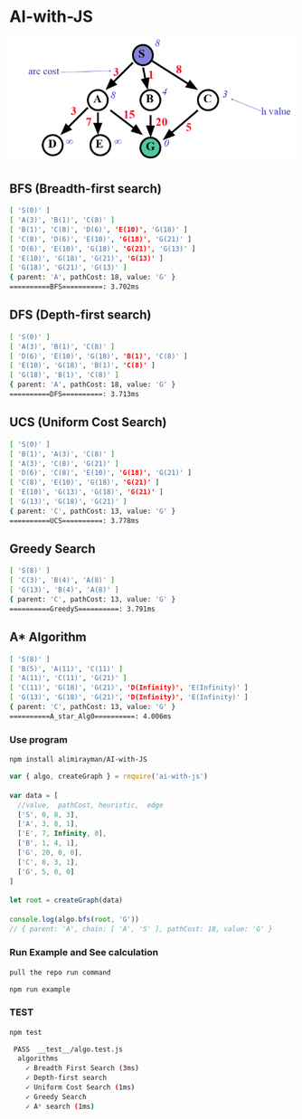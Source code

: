 # AI-with-JS

![Graph](./Graph.png)

## BFS (Breadth-first search)

```bash
[ 'S(0)' ]
[ 'A(3)', 'B(1)', 'C(8)' ]
[ 'B(1)', 'C(8)', 'D(6)', 'E(10)', 'G(18)' ]
[ 'C(8)', 'D(6)', 'E(10)', 'G(18)', 'G(21)' ]
[ 'D(6)', 'E(10)', 'G(18)', 'G(21)', 'G(13)' ]
[ 'E(10)', 'G(18)', 'G(21)', 'G(13)' ]
[ 'G(18)', 'G(21)', 'G(13)' ]
{ parent: 'A', pathCost: 18, value: 'G' }
==========BFS==========: 3.702ms
```

## DFS (Depth-first search)

```bash
[ 'S(0)' ]
[ 'A(3)', 'B(1)', 'C(8)' ]
[ 'D(6)', 'E(10)', 'G(18)', 'B(1)', 'C(8)' ]
[ 'E(10)', 'G(18)', 'B(1)', 'C(8)' ]
[ 'G(18)', 'B(1)', 'C(8)' ]
{ parent: 'A', pathCost: 18, value: 'G' }
==========DFS==========: 3.713ms
```

## UCS (Uniform Cost Search)

```bash
[ 'S(0)' ]
[ 'B(1)', 'A(3)', 'C(8)' ]
[ 'A(3)', 'C(8)', 'G(21)' ]
[ 'D(6)', 'C(8)', 'E(10)', 'G(18)', 'G(21)' ]
[ 'C(8)', 'E(10)', 'G(18)', 'G(21)' ]
[ 'E(10)', 'G(13)', 'G(18)', 'G(21)' ]
[ 'G(13)', 'G(18)', 'G(21)' ]
{ parent: 'C', pathCost: 13, value: 'G' }
==========UCS==========: 3.778ms
```

## Greedy Search

```bash
[ 'S(8)' ]
[ 'C(3)', 'B(4)', 'A(8)' ]
[ 'G(13)', 'B(4)', 'A(8)' ]
{ parent: 'C', pathCost: 13, value: 'G' }
==========GreedyS==========: 3.791ms
```

## A\* Algorithm

```bash
[ 'S(8)' ]
[ 'B(5)', 'A(11)', 'C(11)' ]
[ 'A(11)', 'C(11)', 'G(21)' ]
[ 'C(11)', 'G(18)', 'G(21)', 'D(Infinity)', 'E(Infinity)' ]
[ 'G(13)', 'G(18)', 'G(21)', 'D(Infinity)', 'E(Infinity)' ]
{ parent: 'C', pathCost: 13, value: 'G' }
==========A_star_Alg0==========: 4.006ms
```

### Use program

```
npm install alimirayman/AI-with-JS
```

```js
var { algo, createGraph } = require('ai-with-js')

var data = [
  //value,  pathCost, heuristic,  edge
  ['S', 0, 8, 3],
  ['A', 3, 8, 1],
  ['E', 7, Infinity, 0],
  ['B', 1, 4, 1],
  ['G', 20, 0, 0],
  ['C', 8, 3, 1],
  ['G', 5, 0, 0]
]

let root = createGraph(data)

console.log(algo.bfs(root, 'G'))
// { parent: 'A', chain: [ 'A', 'S' ], pathCost: 18, value: 'G' }
```

### Run Example and See calculation

`pull the repo run command`

```
npm run example
```

### TEST

```
npm test
```

```bash
 PASS  __test__/algo.test.js
  algorithms
    ✓ Breadth First Search (3ms)
    ✓ Depth-first search
    ✓ Uniform Cost Search (1ms)
    ✓ Greedy Search
    ✓ A* search (1ms)
```
